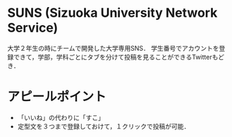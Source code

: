 # SUNS (Sizuoka University Network Service)
大学２年生の時にチームで開発した大学専用SNS．
学生番号でアカウントを登録できて，学部，学科ごとにタブを分けて投稿を見ることができるTwitterもどき．

# アピールポイント
* 「いいね」の代わりに「すこ」
* 定型文を３つまで登録しておけて，１クリックで投稿が可能．
